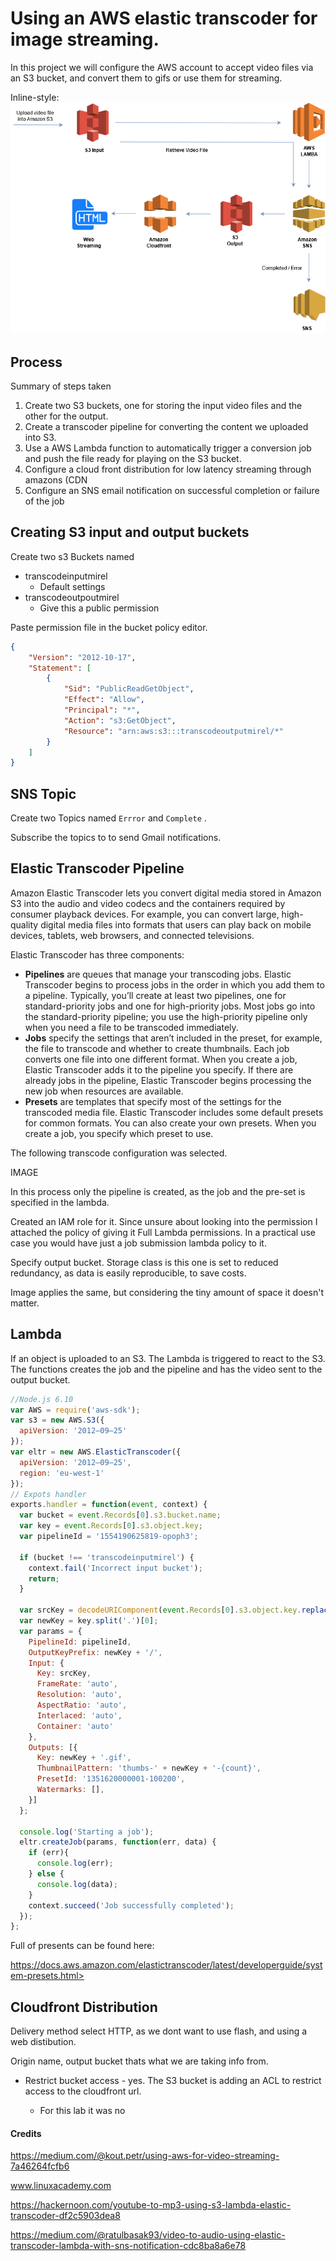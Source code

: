 #  Using an AWS elastic transcoder for image streaming. 

In this project we will configure the AWS account to accept video files via an S3 bucket, and convert them to gifs or use them for streaming. 

Inline-style: 
![alt text](https://github.com/MyMirelHub/AWS_VideoStreaming/blob/master/images/Elastic%20Transcode.png?raw=true "Logo Title Text 1")

## Process 

Summary of steps taken 

1. Create two S3 buckets, one for storing the input video files and the other for the output. 
2. Create a transcoder pipeline for converting the content we uploaded into S3.
3. Use a AWS Lambda function to automatically trigger a conversion job and push the file ready for playing on the S3 bucket.
4. Configure a cloud front distribution for low latency streaming through amazons (CDN
5. Configure an SNS email notification on successful completion or failure of the job

## Creating S3 input and output buckets

 Create two s3 Buckets named

- transcodeinputmirel
  - Default settings
- transcodeoutpoutmirel 
  - Give this a public permission

Paste permission file in the bucket policy editor. 

```json
{
    "Version": "2012-10-17",
    "Statement": [
        {
            "Sid": "PublicReadGetObject",
            "Effect": "Allow",
            "Principal": "*",
            "Action": "s3:GetObject",
            "Resource": "arn:aws:s3:::transcodeoutputmirel/*"
        }
    ]
}
```



## SNS Topic 

Create two Topics named ```Errror``` and ```Complete``` . 

Subscribe the topics to to send Gmail notifications. 



## Elastic Transcoder Pipeline

Amazon Elastic Transcoder lets you convert digital media stored in Amazon S3 into the audio and video codecs and the containers required by consumer playback devices. For example, you can convert large, high-quality digital media files into formats that users can play back on mobile devices, tablets, web browsers, and connected televisions.

Elastic Transcoder has three components:

- **Pipelines** are queues that manage your transcoding jobs. Elastic Transcoder begins to process jobs in the order in which you add them to a pipeline. Typically, you’ll create at least two pipelines, one for standard-priority jobs and one for high-priority jobs. Most jobs go into the standard-priority pipeline; you use the high-priority pipeline only when you need a file to be transcoded immediately.
- **Jobs** specify the settings that aren’t included in the preset, for example, the file to transcode and whether to create thumbnails. Each job converts one file into one different format. When you create a job, Elastic Transcoder adds it to the pipeline you specify. If there are already jobs in the pipeline, Elastic Transcoder begins processing the new job when resources are available.
- **Presets** are templates that specify most of the settings for the transcoded media file. Elastic Transcoder includes some default presets for common formats. You can also create your own presets. When you create a job, you specify which preset to use.



The following transcode configuration was selected. 

IMAGE

In this process only the pipeline is created, as the job and the pre-set is specified in the lambda. 

Created an IAM role for it. Since unsure about looking into the permission I attached the policy of giving it Full Lambda permissions. In a practical use case you would have just a job submission lambda policy to it. 

Specify output bucket. Storage class is this one is set to reduced redundancy, as data is easily reproducible, to save costs. 

 Image applies the same, but considering the tiny amount of space it doesn't matter. 



## Lambda 

If an object is uploaded to an S3. The Lambda is triggered to react to the S3. The functions creates the job and the pipeline and has the video sent to the output bucket. 

```js
//Node.js 6.10 
var AWS = require('aws-sdk');
var s3 = new AWS.S3({
  apiVersion: '2012–09–25'
});
var eltr = new AWS.ElasticTranscoder({
  apiVersion: '2012–09–25',
  region: 'eu-west-1'
});
// Expots handler 
exports.handler = function(event, context) {
  var bucket = event.Records[0].s3.bucket.name;
  var key = event.Records[0].s3.object.key;
  var pipelineId = '1554190625819-opoph3';

  if (bucket !== 'transcodeinputmirel') {
    context.fail('Incorrect input bucket');
    return;
  }
  
  var srcKey = decodeURIComponent(event.Records[0].s3.object.key.replace(/\+/g, " ")); // the object may have spaces  
  var newKey = key.split('.')[0];
  var params = {
    PipelineId: pipelineId,
    OutputKeyPrefix: newKey + '/',
    Input: {
      Key: srcKey,
      FrameRate: 'auto',
      Resolution: 'auto',
      AspectRatio: 'auto',
      Interlaced: 'auto',
      Container: 'auto'
    },
    Outputs: [{
      Key: newKey + '.gif',
      ThumbnailPattern: 'thumbs-' + newKey + '-{count}',
      PresetId: '1351620000001-100200',
      Watermarks: [],
    }]
  };
 
  console.log('Starting a job');
  eltr.createJob(params, function(err, data) {
    if (err){
      console.log(err);
    } else {
      console.log(data);
    }
    context.succeed('Job successfully completed');
  });
};
```

Full of presents can be found here: 

https://docs.aws.amazon.com/elastictranscoder/latest/developerguide/system-presets.html>

## Cloudfront Distribution 

Delivery method select HTTP, as we dont want to use flash, and using a web distibution. 

Origin name, output bucket thats what we are taking info from. 

- Restrict bucket access - yes.  The S3 bucket is adding an ACL to restrict access to the cloudfront url. 

  - For this lab it was no

  

#### Credits

<https://medium.com/@kout.petr/using-aws-for-video-streaming-7a46264fcfb6>

www.linuxacademy.com

<https://hackernoon.com/youtube-to-mp3-using-s3-lambda-elastic-transcoder-df2c5903dea8>

<https://medium.com/@ratulbasak93/video-to-audio-using-elastic-transcoder-lambda-with-sns-notification-cdc8ba8a6e78>

 
